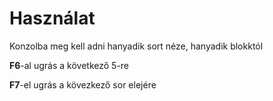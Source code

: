 # Használat

Konzolba meg kell adni hanyadik sort néze, hanyadik blokktól

**F6**-al ugrás a következő 5-re

**F7**-el ugrás a kövezkező sor elejére